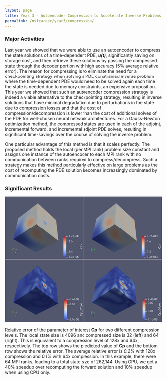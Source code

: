 ```yaml
---
layout: page
title: Year 3 - Autoencoder Compression to Accelerate Inverse Problems
permalink: /nsfcareer/year3/compression/
---
```


### Major Activities 
Last year we showed that we were able to use an autoencoder to compress the state solutions of a time-dependent 
PDE, ***u(t)***, significantly saving on storage cost, and then retrieve these solutions by passing the compessed 
state through the decoder portion with high accuracy (5% average relative error). The reason for compressing 
is to eliminate the need for a checkpointing strategy when solving a PDE constrained inverse problem 
where the time-dependent PDE would need to be solved again each time 
the state is needed due to memory constraints, an expensive proposition. 
This year we showed that such an autoencoder compression strategy is indeed 
a viable alternative to the checkpointing strategy, resulting in inverse solutions that have minimal 
degradation due to perturbations in the state due to compression losses and that the
cost of compression/decompression is lower than the cost of additional solves of the PDE for well-chosen 
neural network architectures. 
For a Gauss-Newton optimization method, the compressed states are used in each of the adjoint, incremental forward, 
and incremental adjoint PDE solves, resulting in significant time-savings over the course of solving the inverse problem. 

One particular advantage of this method is that it scales perfectly. The proposed method holds the local (per MPI rank) 
problem size constant and assigns one instance of the autoencoder to each MPI rank with no communication between ranks required 
to compress/decompress. Such a strategy makes this method particularly effective on large problems as the cost of recomputing 
the PDE solution becomes increasingly dominated by communication costs. 

### Significant Results

![acoustic-elastic wave equation video](/assets/figures/jon/dense_32_64_surface.png)

Relative error of the parameter of interest **Cp** for two different compression levels. The local state size is 4096 and compressed 
size is 32 (left) and 64 (right). This is equivalent to a compression level of 128x and 64x, respectively. The top row shows the 
predicted value of **Cp** and the bottom row shows the relative error. The average relative error is *0.2%* with 128x compression 
and *0.1%* with 64x compression. In this example, there were 64 MPI ranks, leading to a total state size of 262,144. Using GPU, we get 
a 40% speedup over recomputing the forward solution and 10% speedup when using CPU only. 


<!--
[![acoustic-elastic wave equation video](/assets/figures/jon/mangll_animation_frame.png)](/assets/figures/jon/mangll_animation_trimmed.ogv "Mangll video")   -->

